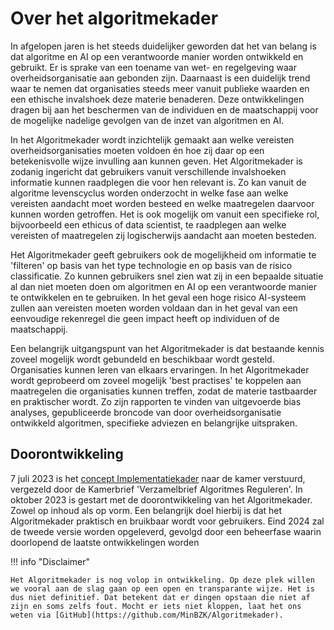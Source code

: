 # Over het algoritmekader
In afgelopen jaren is het steeds duidelijker geworden dat het van belang is dat algoritme en AI op een verantwoorde manier worden ontwikkeld en gebruikt. Er is sprake van een toename van wet- en regelgeving waar overheidsorganisatie aan gebonden zijn. Daarnaast is een duidelijk trend waar te nemen dat organisaties steeds meer vanuit publieke waarden en een ethische invalshoek deze materie benaderen. Deze ontwikkelingen dragen bij aan het beschermen van de individuen en de maatschappij voor de mogelijke nadelige gevolgen van de inzet van algoritmen en AI. 

In het Algoritmekader wordt inzichtelijk gemaakt aan welke vereisten overheidsorganisaties moeten voldoen én hoe zij daar op een betekenisvolle wijze invulling aan kunnen geven. Het Algoritmekader is zodanig ingericht dat gebruikers vanuit verschillende invalshoeken informatie kunnen raadplegen die voor hen relevant is. Zo kan vanuit de algoritme levenscyclus worden onderzocht in welke fase aan welke vereisten aandacht moet worden besteed en welke maatregelen daarvoor kunnen worden getroffen. Het is ook mogelijk om vanuit een specifieke rol, bijvoorbeeld een ethicus of data scientist, te raadplegen aan welke vereisten of maatregelen zij logischerwijs aandacht aan moeten besteden. 

Het Algoritmekader geeft gebruikers ook de mogelijkheid om informatie te 'filteren' op basis van het type technologie en op basis van de risico classificatie. Zo kunnen gebruikers snel zien wat zij in een bepaalde situatie al dan niet moeten doen om algoritmen en AI op een verantwoorde manier te ontwikkelen en te gebruiken. In het geval een hoge risico AI-systeem zullen aan vereisten moeten worden voldaan dan in het geval van een eenvoudige rekenregel die geen impact heeft op individuen of de maatschappij.  

Een belangrijk uitgangspunt van het Algoritmekader is dat bestaande kennis zoveel mogelijk wordt gebundeld en beschikbaar wordt gesteld. Organisaties kunnen leren van elkaars ervaringen. In het Algoritmekader wordt geprobeerd om zoveel mogelijk 'best practises' te koppelen aan maatregelen die organisaties kunnen treffen, zodat de materie tastbaarder en praktischer wordt. Zo zijn rapporten te vinden van uitgevoerde bias analyses, gepubliceerde broncode van door overheidsorganisatie ontwikkeld algoritmen, specifieke adviezen en belangrijke uitspraken. 

## Doorontwikkeling
7 juli 2023 is het [concept Implementatiekader](https://www.rijksoverheid.nl/documenten/rapporten/2023/06/30/implementatiekader-verantwoorde-inzet-van-algoritmen) naar de kamer verstuurd, vergezeld door de Kamerbrief 'Verzamelbrief Algoritmes Reguleren'. In oktober 2023 is gestart met de doorontwikkeling van het Algoritmekader. Zowel op inhoud als op vorm. Een belangrijk doel hierbij is dat het Algoritmekader praktisch en bruikbaar wordt voor gebruikers. Eind 2024 zal de tweede versie worden opgeleverd, gevolgd door een beheerfase waarin doorlopend de laatste ontwikkelingen worden 









!!! info "Disclaimer"

    Het Algoritmekader is nog volop in ontwikkeling. Op deze plek willen we vooral aan de slag gaan op een open en transparante wijze. Het is dus niet definitief. Dat betekent dat er dingen opstaan die niet af zijn en soms zelfs fout. Mocht er iets niet kloppen, laat het ons weten via [GitHub](https://github.com/MinBZK/Algoritmekader).

